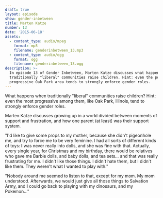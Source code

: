 ```yaml
---
draft: true
layout: episode
show: gender-inbetween
title: Marten Katze
number: 13
date: '2015-06-18'
assets:
  - content_type: audio/mpeg
    format: mp3
    filename: genderinbetween_13.mp3
  - content_type: audio/ogg
    format: ogg
    filename: genderinbetween_13.ogg
description: >-
  In episode 13 of Gender Inbetween, Marten Katze discusses what happens when
  traditionally "liberal" communities raise children. Hint: even the politically
  progressive Oak Park area tends to strongly enforce gender roles.
---
```

What happens when traditionally "liberal" communities raise children? Hint: even the most progressive among them, like Oak Park, Illinois, tend to strongly enforce gender roles.

Marten Katze discusses growing up in a world divided between moments of support and frustration, and how one parent (at least) was their support system.

"I'd like to give some props to my mother, because she didn't pigeonhole me, and try to force me to be very feminine. I had all sorts of different kinds of toys: I was never really into dolls, and she was fine with that. Actually, every single year, for Christmas and my birthday, there would be relatives who gave me Barbie dolls, and baby dolls, and tea sets... and that was really frustrating for me. I didn't like those things. I didn't hate them, but I didn't like them. They weren't what I wanted to play with."

"Nobody around me seemed to listen to that, except for my mom. My mom understood. Afterwards, we would just give all those things to Salvation Army, and I could go back to playing with my dinosaurs, and my Pokemon..."